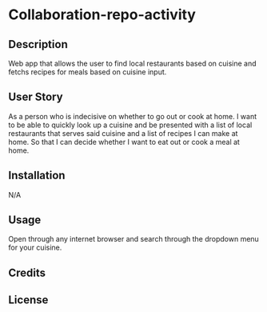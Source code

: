 # Collaboration-repo-activity

## Description
Web app that allows the user to find local restaurants based on cuisine and fetchs recipes for meals based on cuisine input.


## User Story
As a person who is indecisive on whether to go out or cook at home.
I want to be able to quickly look up a cuisine and be presented with a list of local restaurants that serves said cuisine and a list of recipes I can make at home.
So that I can decide whether I want to eat out or cook a meal at home.


## Installation
N/A

## Usage
Open through any internet browser and search through the dropdown menu for your cuisine.

## Credits


## License